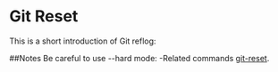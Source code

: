 # Git Reset

This is a short introduction of Git reflog:



##Notes
Be careful to use --hard mode: 
  -Related commands [git-reset](git-reset.md). 